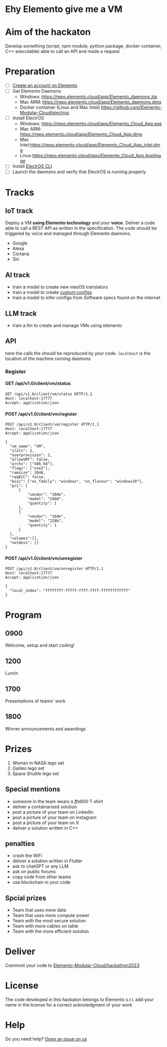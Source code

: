 # Ehy Elemento give me a VM

# Aim of the hackaton

Develop something (script, npm module, python package, docker container, C++ executable) able to call an API and made a request

# Preparation

- [ ] [Create an account on Elemento](https://www.elemento.cloud/forms/sign-in)
- [ ] Get Elemento Daemons 
    - Windows: https://repo.elemento.cloud/app/Elemento_daemons.zip
    - Mac ARM: https://repo.elemento.cloud/app/Elemento_daemons.dmg
    - Docker container (Linux and Mac Intel) https://github.com/Elemento-Modular-Cloud/electros
- [ ] Install ElectrOS 
    - Windows: https://repo.elemento.cloud/app/Elemento_Cloud_App.exe
    - Mac ARM: https://repo.elemento.cloud/app/Elemento_Cloud_App.dmg
    - Mac Intel:https://repo.elemento.cloud/app/Elemento_Cloud_App_intel.dmg
    - Linux.https://repo.elemento.cloud/app/Elemento_Cloud_App.AppImage
- [ ] Install [ElectrOS CLI](https://pypi.org/project/elemento-cli)
- [ ] Launch the daemons and verify that ElectrOS is running properly

# Tracks

## IoT track

Deploy a VM **using Elemento technology** and your **voice**. Deliver a code able to call a REST API as written in the specification. The code should be triggered by voice and managed through Elemento daemons.

- Google
- Alexa
- Cortana
- Siri

## AI track

- train a model to create new mesOS translators
- train a model to create [custom configs](https://github.com/Elemento-Modular-Cloud/electros)
- train a model to infer configs from Software specs found on the internet

## LLM track

- train a llm to create and manage VMs using elemento


## API

here the calls the should be reproduced by your code. `localhost` is the location of the machine running daemons

### Register
#### GET /api/v1.0/client/vm/status
```
GET /api/v1.0/client/vm/status HTTP/1.1
Host: localhost:17777
Accept: application/json
```

#### POST /api/v1.0/client/vm/register
```
POST /api/v1.0/client/vm/register HTTP/1.1
Host: localhost:17777
Accept: application/json

{
  "vm_name": "VM",
  "slots": 2,
  "overprovision": 2,
  "allowSMT": false,
  "archs": ["X86_64"],
  "flags": ["sse2"],
  "ramsize": 2048,
  "reqECC": false,
  "misc": {"os_family": "windows", "os_flavour": "windows10"},
  "pci": [
      {
          "vendor": "10de",
          "model": "24b0",
          "quantity": 1
      },
      {
          "vendor": "10de",
          "model": "228b",
          "quantity": 1
      }
  ],
  "volumes":[],
  "netdevs": []
}
```

#### POST /api/v1.0/client/vm/unregister
```
POST /api/v1.0/client/vm/unregister HTTP/1.1
Host: localhost:17777
Accept: application/json

{
  "local_index": "ffffffff-fffff-ffff-ffff-ffffffffffff"
}
```

# Program

## 0900

Welcome, setup and start coding!

## 1200

Lunch

## 1700

Presentations of teams' work

## 1800

Winner announcements and awardings

# Prizes
1. Woman in NASA lego set
2. Galileo lego set 
3. Space Shuttle lego set

## Special mentions
- someone in the team wears a *ffa600* T-shirt
- deliver a containarised solution
- post a picture of your team on LinkedIn
- post a picture of your team on Instagram
- post a picture of your team on X
- deliver a solution written in C++

## penalties
- crash the WiFi
- deliver a solution written in Flutter
- ask to chatGPT or any LLM
- ask on public forums
- copy code from other teams
- use blockchain in your code

## Spcial prizes
- Team that uses more data
- Team that uses more compute power
- Team with the most secure solution
- Team with more cables on table
- Team with the more efficient solution

# Deliver
Commmit your code to [Elemento-Modular-Cloud/hackathon2023](https://github.com/Elemento-Modular-Cloud/hackathon2023)

# License
The code developed in this hackaton belongs to Elemento s.r.l. add your name in the license for a correct acknoledgment of your work

# Help
Do you need help? [Open an issue on us](https://github.com/Elemento-Modular-Cloud/helpcenter)
